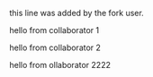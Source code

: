 this line was added by the fork user.

hello from collaborator 1

hello from collaborator 2

hello from ollaborator 2222

